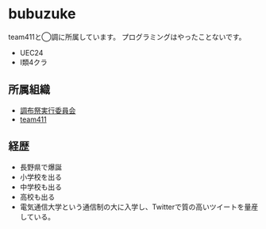# bubuzuke

team411と◯調に所属しています。
プログラミングはやったことないです。

- UEC24
- I類4クラ

## 所属組織
- [調布祭実行委員会](https://www.chofusai.jp)
- [team411](https://www.team411.jp)

## 経歴
- 長野県で爆誕
- 小学校を出る
- 中学校も出る
- 高校も出る
- 電気通信大学という通信制の大に入学し、Twitterで質の高いツイートを量産している。